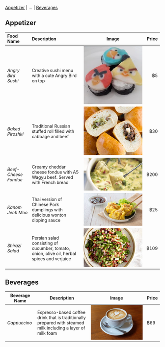 [Appetizer](#appetizer) | ... | [Beverages](#beverages)

## Appetizer
| Food Name       | Description                 |Image                   | Price  |
|:-----------|:----------------------------|------------------------|-------:|
|*Angry Bird Sushi*|Creative sushi menu with a cute Angry Bird on top|![Angry Sushi](/images/angry-bird-sushi.png)|฿5|
|*Baked Piroshki*|Traditional Russian stuffed roll filled with cabbage and beef|![Baked Piroshki](/images/piroshki.jpg)|฿30|
|*Beef-Cheese Fondue*|Creamy cheddar cheese fondue with A5 Wagyu beef. Served with French bread|![Beef-Cheese Fondue](/images/beef-cheese-fondue.webp)|฿200|
|*Kanom Jeeb Moo*|Thai version of Chinese Pork dumplings with delicious wonton dipping sauce|![Kanom Jeeb](/images/kanom-jeeb.jpg)|฿25|
|*Shirazi Salad*|Persian salad consisting of cucumber, tomato, onion, olive oil, herbal spices and verjuice|![Shirazi Salad](/images/shirazi-salad.jpg)|฿109|


## Beverages

Beverage Name|Description|Image|Price
---|---|---|---
*Cappuccino*|Espresso-based coffee drink that is traditionally prepared with steamed milk including a layer of milk foam|![Cappuccino](images/cappuccino.jpg)|฿69|
